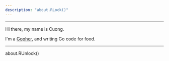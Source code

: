 ```yaml
---
description: "about.RLock()"
---
```


---

Hi there, my name is Cuong.

I'm a [Gopher](https://golang.org/doc/faq#history), and writing Go code for food.

---

about.RUnlock()
